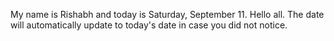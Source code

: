 My name is Rishabh and today is Saturday, September 11. Hello all. The date will automatically update to today's date in case you did not notice.
